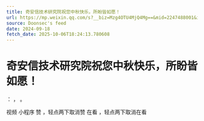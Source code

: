 ```yaml
---
title: 奇安信技术研究院祝您中秋快乐，所盼皆如愿！
url: https://mp.weixin.qq.com/s?__biz=Mzg4OTU4MjQ4Mg==&mid=2247488001&idx=1&sn=a39d5905e011f3dcaf61eeac0015779d
source: Doonsec's feed
date: 2024-09-18
fetch_date: 2025-10-06T18:24:13.780608
---
```


# 奇安信技术研究院祝您中秋快乐，所盼皆如愿！

：
，
。

视频
小程序
赞
，轻点两下取消赞
在看
，轻点两下取消在看